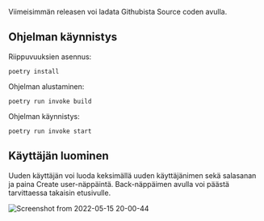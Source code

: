 Viimeisimmän releasen voi ladata Githubista Source coden avulla.

## Ohjelman käynnistys

Riippuvuuksien asennus:

``poetry install``

Ohjelman alustaminen:

``poetry run invoke build``

Ohjelman käynnistys:

``poetry run invoke start``

## Käyttäjän luominen

Uuden käyttäjän voi luoda keksimällä uuden käyttäjänimen sekä salasanan ja paina Create user-näppäintä. Back-näppäimen avulla voi päästä tarvittaessa takaisin etusivulle.

![Screenshot from 2022-05-15 20-00-44](https://user-images.githubusercontent.com/101710774/168485371-f131e325-cb9d-46f1-8bf7-57ac30593c79.png)

